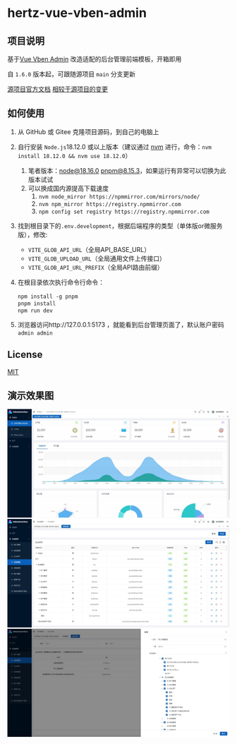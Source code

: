 # hertz-vue-vben-admin

## 项目说明
基于[Vue Vben Admin](https://github.com/anncwb/vue-vben-admin/) 改造适配的后台管理前端模板，开箱即用

自 `1.6.0` 版本起，可跟随源项目 `main` 分支更新

[源项目官方文档](https://doc.vvbin.cn/)
[相较于源项目的变更](CHANGELOG_HELIO.md)


## 如何使用

1. 从 GitHub 或 Gitee 克隆项目源码，到自己的电脑上
2. 自行安装 `Node.js`18.12.0 或以上版本（建议通过 [nvm](https://www.runoob.com/w3cnote/nvm-manager-node-versions.html) 进行，命令：`nvm install 18.12.0 && nvm use 18.12.0`）
   1. 笔者版本：node@18.16.0 pnpm@8.15.3，如果运行有异常可以切换为此版本试试
   2. 可以换成国内源提高下载速度
      1. `nvm node_mirror https://npmmirror.com/mirrors/node/`
      2. `nvm npm_mirror https://registry.npmmirror.com`
      3. `npm config set registry https://registry.npmmirror.com`
   
3. 找到根目录下的`.env.development`，根据后端程序的类型（单体版or微服务版），修改:
    - `VITE_GLOB_API_URL`（全局API_BASE_URL）
    - `VITE_GLOB_UPLOAD_URL`（全局通用文件上传接口）
    - `VITE_GLOB_API_URL_PREFIX`（全局API路由前缀）
4. 在根目录依次执行命令行命令：
    ```
    npm install -g pnpm
    pnpm install
    npm run dev
    ```
5. 浏览器访问http://127.0.0.1:5173 ，就能看到后台管理页面了，默认账户密码`admin admin`


## License
[MIT](./LICENSE)


## 演示效果图
![](.readme_static/hertz-vue-vben-admin-1.JPG)
![](.readme_static/hertz-vue-vben-admin-2.JPG)
![](.readme_static/hertz-vue-vben-admin-3.JPG)
